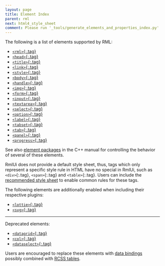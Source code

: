 ```yaml
---
layout: page
title: Element Index
parent: rml
next: html4_style_sheet
comment: Please run '_tools/generate_elements_and_properties_index.py' whenever elements or their URLs are added or changed.
---
```


The following is a list of elements supported by RML:

- [`<rml>`{:.tag}](documents.html#rml)
- [`<head>`{:.tag}](documents.html#head)
- [`<title>`{:.tag}](documents.html#title)
- [`<link>`{:.tag}](documents.html#link)
- [`<style>`{:.tag}](style_sheets.html#style)
- [`<body>`{:.tag}](documents.html#body)
- [`<handle>`{:.tag}](controls.html#handle)
- [`<img>`{:.tag}](images.html#img)
- [`<form>`{:.tag}](forms.html#form)
- [`<input>`{:.tag}](forms.html#input)
- [`<textarea>`{:.tag}](forms.html#textarea)
- [`<select>`{:.tag}](forms.html#select)
- [`<option>`{:.tag}](forms.html#option)
- [`<label>`{:.tag}](forms.html#label)
- [`<tabset>`{:.tag}](controls.html#tabset)
- [`<tab>`{:.tag}](controls.html#tab)
- [`<panel>`{:.tag}](controls.html#panel)
- [`<progress>`{:.tag}](data_display.html#progress)

See also [element packages]({{"pages/cpp_manual/element_packages.html"|relative_url}}) in the C++ manual for controlling the behavior of several of these elements.

RmlUi does not provide a default style sheet, thus, tags which only represent a specific style rule in HTML have no special in RmlUi, such as `<div>`{:.tag}, `<span>`{:.tag} and `<table>`{:.tag}. Users can include the [recommended style sheet](html4_style_sheet.html) to enable common rules for these tags.

The following elements are additionally enabled when including their respective plugins:

- [`<lottie>`{:.tag}](../cpp_manual/lottie.html)
- [`<svg>`{:.tag}](../cpp_manual/svg.html)

---

Deprecated elements:

- [`<datagrid>`{:.tag}](deprecated.html#datagrid)
- [`<col>`{:.tag}](deprecated.html#col)
- [`<dataselect>`{:.tag}](deprecated.html#dataselect)

Users are encouraged to replace these elements with [data bindings](../data_bindings.html) possibly combined with [RCSS tables](../rcss/tables.html).
